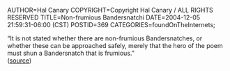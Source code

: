 AUTHOR=Hal Canary
COPYRIGHT=Copyright Hal Canary / ALL RIGHTS RESERVED
TITLE=Non-frumious Bandersnatchi
DATE=2004-12-05 21:59:31-06:00 (CST)
POSTID=369
CATEGORIES=foundOnTheInternets;

“It is not stated whether there are non-frumious Bandersnatches, or whether these can be approached safely, merely that the hero of the poem must shun a Bandersnatch that is frumious.”  
([source](http://en.wikipedia.org/wiki/Bandersnatch))
